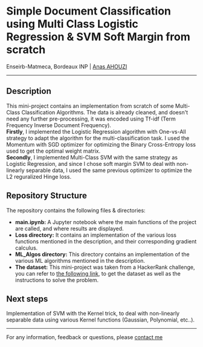 # Simple Document Classification using Multi Class Logistic Regression & SVM Soft Margin from scratch
Enseirb-Matmeca, Bordeaux INP | [Anas AHOUZI](https://www.linkedin.com/in/anas-ahouzi-6aab0b155/)
***

## Description
This mini-project contains an implementation from scratch of some Multi-Class Classification Algorithms. The data is already cleaned, and doesn't need any further pre-processing, it was encoded using Tf-idf (Term Frequency Inverse Document Frequency).<br />
**Firstly**, I implemented the Logistic Regression algorithm with One-vs-All strategy to adapt the algorithm for the multi-classification task. I used the Momentum with SGD optimizer for optimizing the Binary Cross-Entropy loss used to get the optimal weight matrix.<br />
**Secondly**, I implemented Multi-Class SVM with the same strategy as Logistic Regression, and since I chose soft margin SVM to deal with non-linearly separable data, I used the same previous optimizer to optimize the L2 reguralized Hinge loss. <br />

## Repository Structure
The repository contains the following files & directories:
- **main.ipynb:** A Jupyter notebook where the main functions of the project are called, and where results are displayed.
- **Loss directory:** It contains an implementation of the various loss functions mentioned in the description, and their corresponding gradient calculus.
- **ML_Algos directory:** This directory contains an implementation of the various ML algorithms mentioned in the description.
- **The dataset:** This mini-project was taken from a HackerRank challenge, you can refer to [the following link](https://www.hackerrank.com/challenges/document-classification/problem), to get the dataset as well as the instructions to solve the problem.

## Next steps
Implementation of SVM with the Kernel trick, to deal with non-linearly separable data using various Kernel functions (Gaussian, Polynomial, etc..).



---
For any information, feedback or questions, please [contact me][anas-email]










[anas-email]: mailto:ahouzi2000@hotmail.fr
